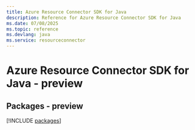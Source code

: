 ```yaml
---
title: Azure Resource Connector SDK for Java
description: Reference for Azure Resource Connector SDK for Java
ms.date: 07/08/2025
ms.topic: reference
ms.devlang: java
ms.service: resourceconnector
---
```

# Azure Resource Connector SDK for Java - preview
## Packages - preview
[!INCLUDE [packages](resource-connector-index.md)]